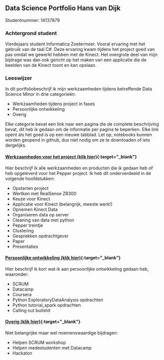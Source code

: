## Data Science Portfolio Hans van Dijk
Studentnummer: 14137879

### Achtergrond student
Vierdejaars student Informatica Zoetermeer. Vooral ervaring met het gebruik van de taal C#. Deze ervaring kwam tijdens het project goed van pas omdat we gewerkt hebben met de Kinect. Het overgrote deel van mijn bijdrage was dan ook gericht op het maken van een applicatie die de beelden van de Kinect toont en kan opslaan.

### Leeswijzer
In dit portfoliobeschrijf ik mijn werkzaamheden tijdens betreffende Data Science Minor in drie categorieën:
- Werkzaamheden tijdens project in fases
- Persoonlijke ontwikkeling 
- Overig

Elke categorie bevat een link naar een pagina die de complete beschrijving bevat, dit heb ik gedaan om de informatie per pagina te beperken. Elke link opent als het goed is op een nieuwe tabblad. Let op, notebooks kunnen worden geopend in github, dus niet nodig om ze te downloaden of iets dergelijks.

#### [Werkzaamheden voor het project (klik hier)](werkzaamheden.md){:target="_blank"}
Hier beschrijf ik alle werkzaamheden en producten die ik gedaan heb of heb opgeleverd voor het Pepper project. Ik heb dit onderverdeeld in de volgende hoofdstukken:
- Opstarten project
- Wertken met RealSense ZR300
- Keuze voor Kinect
- Applicatie voor Kinect (belangrijk, meeste werk!)
- Opnemen Kinect Data
- Organiseren data op server
- Cleaning van data met python
- Pepper treintje
- Clustering
- Gesprekken opdrachtgever
- Paper
- Presentaties

#### [Persoonlijke ontwikkeling (klik hier)](ontwikkeling.md){:target="_blank"}
Hier beschrijf ik kort wat ik aan persoonlijke ontwikkeling gedaan heb, waaronder:
- SCRUM
- Datacamp
- Coursera
- Python ExploratoryDataAnalysis opdrachten
- Python tutorial_spark opdrachten
- Calling out bullshit


#### [Overig (klik hier)](overig.md){:target="_blank"}
Niet belangrijke maar wel noemenswaardige bijdragen:
- Helpen SCRUM workshop
- Helpen medestudenten met Datacamp
- Hackaton
